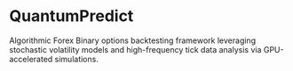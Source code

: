 # QuantumPredict
Algorithmic Forex Binary options backtesting framework leveraging stochastic volatility models and high-frequency tick data analysis via GPU-accelerated simulations.
